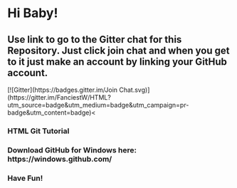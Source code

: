 <h1>Hi Baby!</h1>
<h2>Use link to go to the Gitter chat for this Repository. Just click join chat and when you get to it just make an account by linking your GitHub account.</h2>
[![Gitter](https://badges.gitter.im/Join Chat.svg)](https://gitter.im/FanciestW/HTML?utm_source=badge&utm_medium=badge&utm_campaign=pr-badge&utm_content=badge)<
<h3>HTML Git Tutorial</h3>
<h3>Download GitHub for Windows here: https://windows.github.com/</h3>
<h3>Have Fun!</h3>

